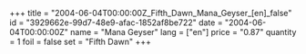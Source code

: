 +++
title = "2004-06-04T00:00:00Z_Fifth_Dawn_Mana_Geyser_[en]_false"
id = "3929662e-99d7-48e9-afac-1852af8be722"
date = "2004-06-04T00:00:00Z"
name = "Mana Geyser"
lang = ["en"]
price = "0.87"
quantity = 1
foil = false
set = "Fifth Dawn"
+++
